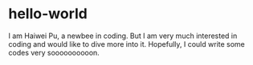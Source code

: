 # hello-world

I am Haiwei Pu, a newbee in coding.
But I am very much interested in coding and would like to dive more into it.
Hopefully, I could write some codes very soooooooooon.
